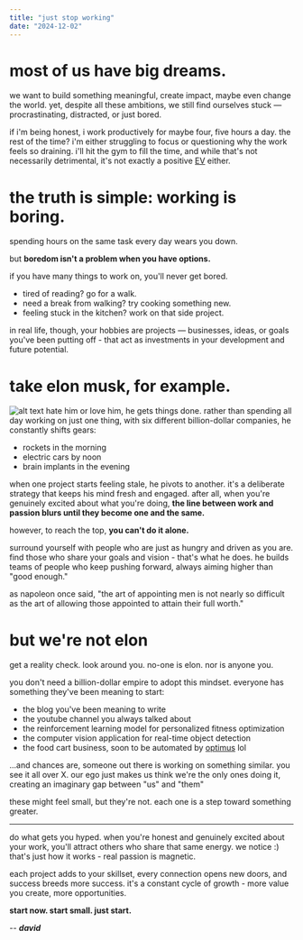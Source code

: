 ```yaml
---
title: "just stop working"
date: "2024-12-02"
---
```


# most of us have big dreams.

we want to build something meaningful, create impact, maybe even change the world. yet, despite all these ambitions, we still find ourselves stuck — procrastinating, distracted, or just bored.

if i'm being honest, i work productively for maybe four, five hours a day. the rest of the time? i'm either struggling to focus or questioning why the work feels so draining. i'll hit the gym to fill the time, and while that's not necessarily detrimental, it's not exactly a positive [EV](https://en.wikipedia.org/wiki/Expected_value) either.

# the truth is simple: working is boring.

spending hours on the same task every day wears you down.

but **boredom isn't a problem when you have options.**

if you have many things to work on, you'll never get bored.

- tired of reading? go for a walk.
- need a break from walking? try cooking something new.
- feeling stuck in the kitchen? work on that side project.

in real life, though, your hobbies are projects — businesses, ideas, or goals you've been putting off - that act as investments in your development and future potential.

# take elon musk, for example.

![alt text](/eloncompanies.png)
hate him or love him, he gets things done. rather than spending all day working on just one thing, with six different billion-dollar companies, he constantly shifts gears:

- rockets in the morning
- electric cars by noon
- brain implants in the evening

when one project starts feeling stale, he pivots to another. it's a deliberate strategy that keeps his mind fresh and engaged. after all, when you're genuinely excited about what you're doing, **the line between work and passion blurs until they become one and the same.**

however, to reach the top, **you can't do it alone.**

surround yourself with people who are just as hungry and driven as you are. find those who share your goals and vision - that's what he does. he builds teams of people who keep pushing forward, always aiming higher than "good enough."

as napoleon once said, "the art of appointing men is not nearly so difficult as the art of allowing those appointed to attain their full worth."

# but we're not elon

get a reality check. look around you. no-one is elon. nor is anyone you.

you don't need a billion-dollar empire to adopt this mindset. everyone has something they've been meaning to start:

- the blog you've been meaning to write
- the youtube channel you always talked about
- the reinforcement learning model for personalized fitness optimization
- the computer vision application for real-time object detection
- the food cart business, soon to be automated by [optimus](<https://en.wikipedia.org/wiki/Optimus_(robot)>) lol

...and chances are, someone out there is working on something similar. you see it all over X. our ego just makes us think we're the only ones doing it, creating an imaginary gap between "us" and "them"

these might feel small, but they're not. each one is a step toward something greater.

---

do what gets you hyped. when you're honest and genuinely excited about your work, you'll attract others who share that same energy. we notice :) that's just how it works - real passion is magnetic.

each project adds to your skillset, every connection opens new doors, and success breeds more success. it's a constant cycle of growth - more value you create, more opportunities.

**start now. start small. just start.**

-- **_david_**

